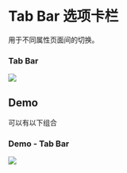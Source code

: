 
# Tab Bar 选项卡栏
用于不同属性页面间的切换。

### Tab Bar
![][image-1]

## Demo
可以有以下组合

### Demo - Tab Bar
![][image-2]

[image-1]:	https://github.com/viomiui/viomiui.image/blob/master/UIKit/Bars/Tab%20Bar/Tab%20Bar.png?raw=true
[image-2]:	https://github.com/viomiui/viomiui.image/blob/master/UIKit/Bars/Tab%20Bar/Demo%20-%20Tab%20Bar.png?raw=true